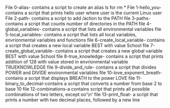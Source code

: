 File 0-alias- contains a script to create an alias ls for rm *
File 1-hello_you- contains a script that prints hello user where user is the current Linux user 
File 2-path- contains a script to add /action to the PATH
file 3-paths- contains a script that counts number of directories in the PATH
file 4-global_variables- contains a script that lists all environmental variables
file 5-local_variables- contains a script that lists all local variables, envrionmental variables and functions
file 6-create_local_variable- contains a script that creates a new local variable BEST with value School
file 7-create_global_variable- contains a script that creates a new global variable BEST with value School
file 8-true_knowledge- contains a script that prints addition of 128 with value stored in envrionmental variable TRUEKNOWLEDGE
file 9-divide_and_rule- contains a script that divides POWER and DIVIDE environmental variables
file 10-love_exponent_breath- contains a script that displays BREATH to the power LOVE
file 11-binary_to_decimal-contains a script that converts a number from base 2 to base 10 
file 12-combinations-a contains script that prints all possible combinations of two letters, except oo'\n'
file 13-print_float- a script that prints a number with two decimal places, followed by a new line

